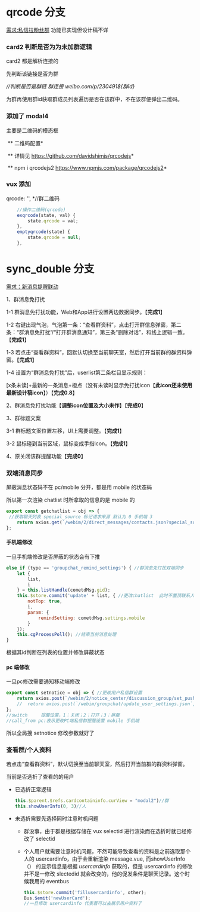 # qrcode 分支

[需求:私信拉粉丝群](<http://ftp.client.weibo.cn/UE/IxD/Weibo/iPhone&Android/Project/Message/2019/v_0.1/#g=1&p=%E7%A7%81%E4%BF%A1%E6%8B%89%E7%B2%89%E4%B8%9D%E7%BE%A4>) 功能已实现但设计稿不详

### card2 判断是否为为未加群逻辑

card2 都是解析连接的

先判断该链接是否为群

*//判断是否是群链  群连接 weibo.com/p/230491${群id}*

为群再使用群id获取群成员列表遍历是否在该群中，不在该群便弹出二维码。

### 添加了 modal4 

主要是二维码的模态框

​     ** 二维码配置*

​     ** 详情见 https://github.com/davidshimjs/qrcodejs*

​     ** npm i qrcodejs2 https://www.npmjs.com/package/qrcodejs2*

### vux 添加

 qrcode: '', *//群二维码

```javascript
	//操作二维码(qrcode)
	exqrcode(state, val) {
		state.qrcode = val;
	},
	emptyqrcode(state) {
		state.qrcode = null;
	},
```

# sync_double 分支

[需求：新消息提醒联动](<http://ftp.client.weibo.cn/UE/IxD/Weibo/iPhone&Android/Project/Message/2019/v_0.1/#g=1&p=%E6%96%B0%E6%B6%88%E6%81%AF%E6%8F%90%E9%86%92%E8%81%94%E5%8A%A8>)

1、群消息免打扰

1-1   群消息免打扰功能，Web和App进行设置两边数据同步。【**完成1**】

1-2  右键出现气泡，气泡第一条：“查看群资料”，点击打开群信息弹窗，第二条：“群消息免打扰”/“打开群消息通知”，第三条“删除对话”，和线上逻辑一致。【**完成1**】

1-3  若点击“查看群资料”，回默认切换至当前聊天室，然后打开当前群的群资料弹窗。【**完成1**】

1-4  设置为“群消息免打扰”后，userlist第二条栏目显示规则：

[x条未读]+最新的一条消息+橙点（没有未读时显示免打扰icon【**此icon还未使用最新设计稿icon**】）【**完成0.8**】

2、群消息免打扰功能【**调整icon位置及大小未作**】【**完成0**】

3、群标题文案

3-1   群标题文案位置左移，UI上需要调整。【**完成1**】

3-2  鼠标碰到当前区域，鼠标变成手指icon。【**完成1**】

4、原关闭该群提醒功能【**完成0**】

### 双端消息同步

屏蔽消息状态码不在 pc/mobile 分开，都是用 mobile 的状态码

所以第一次渲染 chatlist 时所拿取的信息的是 mobile 的

```javascript
export const getchatlist = obj => { 
 //获取聊天列表 special_source 标记请求来源 默认为 0 手机端 3
	return axios.get(`/webim/2/direct_messages/contacts.json?special_source=3`, obj).then(res => res.data);
};
```

#### 手机端修改

一旦手机端修改是否屏蔽的状态会有下推 

```javascript
else if (type == 'groupchat_remind_settings') { //群消息免打扰双端同步
    let {
        list,
        i
    } = this.listHandle(cometdMsg.gid);
    this.$store.commit('update' + list, { //更改chatlist  此时不置顶联系人
        notTop: true,
        i,
        param: {
            remindSetting: cometdMsg.settings.mobile
        }
    });
    this.cgProcessPoll(); //结束当前消息处理
}
```

根据其id判断在列表的位置并修改屏蔽状态

#### pc 端修改

一旦pc修改需要通知移动端修改

```javascript
export const setnotice = obj => { //更改用户私信群设置
	return axios.post(`/webim/2/notice_center/discussion_group/set_push_settings.json`, qs.stringify(obj)).then(res => res.data);
	//	return axios.post(`/webim/groupchat/update_user_settings.json`, qs.stringify(obj)).then(res => res.data);
};
//switch	 提醒设置，1：关闭；2：打开；3：屏蔽
//call_from pc:表示更改PC端私信群提醒设置 mobile 手机端
```

所以全局搜 setnotice 修改参数就好了

### 查看群/个人资料

 若点击“查看群资料”，默认切换至当前聊天室，然后打开当前群的群资料弹窗。

当前是否选折了查看的的用户

- 已选折正常逻辑

  ```javascript
  this.$parent.$refs.cardcontaininfo.curView = "modal2")//群
  this.showUserInfo(0, 3)//人
  ```

- 未选折需要先选择同时注意时机问题

  - 群没事，由于群是根据存储在 vux selectid 进行渲染而在选折时就已经修改了 selectid

  - 个人用户就需要注意时机问题，不然可能导致查看的资料是之前选取那个人的 usercardinfo，由于会重新渲染 message.vue, 而showUserInfo（） 的显示信息是根据 *usercardinfo* 获取的，但是 usercardinfo 的修改并不是一修改 slectedid 就会改变的，他的促发条件是聊天记录。这个时候我用的 eventbus

    ```javascript
    this.$store.commit('fillusercardinfo', other);
    Bus.$emit('newUserCard');
    //一旦修改 usercardinfo 代表着可以去展示用户资料了
    ```